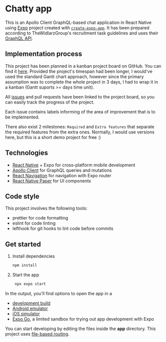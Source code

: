 # Chatty app

This is an Apollo Client GraphQL-based chat application in React Native using [Expo](https://expo.dev) project created with [`create-expo-app`](https://www.npmjs.com/package/create-expo-app). It has been prepared according to TheWidlarzGroup's recruitment task guidelines and uses their [GraphQL API](https://chat.thewidlarzgroup.com/api/graphql).

## Implementation process

This project has been planned in a kanban project board on GitHub. You can find it [here](https://github.com/users/Xintre/projects/1). Provided the project's timespan had been longer, I would've used the standard Gantt chart approach, however since the primary assumption was to complete the whole project in 3 days, I had to wrap it in a kanban (Gantt suports >= days time unit).

All [issues](https://github.com/Xintre/chatty-app/issues) and pull requests have been linked to the project board, so you can easily track the progress of the project.

Each issue contains labels informing of the area of improvement that is to be implemented.

There also exist 2 milestones: `Required` and `Extra features` that separate the required features from the extra ones. Normally, I would use versions here, but this is a short demo project for free :)

## Technologies

- [React Native](https://reactnative.dev) + Expo for cross-platform mobile development
- [Apollo Client](https://www.apollographql.com/docs/react/) for GraphQL queries and mutations
- [React Navigation](https://reactnavigation.org) for navigation with Expo router
- [React Native Paper](https://callstack.github.io/react-native-paper/) for UI components

## Code style

This project involves the following tools:

- prettier for code formatting
- eslint for code linting
- lefthook for git hooks to lint code before commits

## Get started

1. Install dependencies

   ```bash
   npm install
   ```

2. Start the app

   ```bash
    npx expo start
   ```

In the output, you'll find options to open the app in a

- [development build](https://docs.expo.dev/develop/development-builds/introduction/)
- [Android emulator](https://docs.expo.dev/workflow/android-studio-emulator/)
- [iOS simulator](https://docs.expo.dev/workflow/ios-simulator/)
- [Expo Go](https://expo.dev/go), a limited sandbox for trying out app development with Expo

You can start developing by editing the files inside the **app** directory. This project uses [file-based routing](https://docs.expo.dev/router/introduction).
